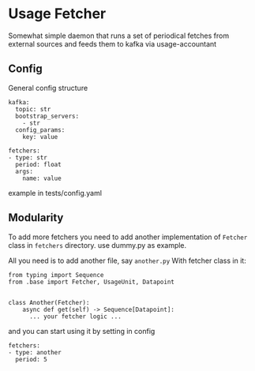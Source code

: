 # Usage Fetcher

Somewhat simple daemon that runs a set of periodical fetches from external
sources and feeds them to kafka via usage-accountant

## Config

General config structure

```
kafka:
  topic: str
  bootstrap_servers:
    - str
  config_params:
    key: value

fetchers:
- type: str
  period: float
  args:
    name: value
```

example in tests/config.yaml


## Modularity

To add more fetchers you need to add another implementation of `Fetcher`
class in `fetchers` directory. use dummy.py as example.

All you need is to add another file, say `another.py`
With fetcher class in it:
```
from typing import Sequence
from .base import Fetcher, UsageUnit, Datapoint


class Another(Fetcher):
    async def get(self) -> Sequence[Datapoint]:
      ... your fetcher logic ...

```

and you can start using it by setting in config

```
fetchers:
- type: another
  period: 5
```
